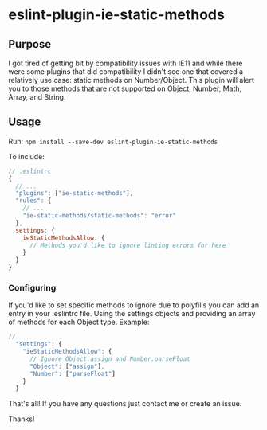 # eslint-plugin-ie-static-methods

## Purpose
I got tired of getting bit by compatibility issues with IE11 and while there
were some plugins that did compatibility I didn't see one that covered a
relatively use case: static methods on Number/Object. This plugin will alert you
to those methods that are not supported on Object, Number, Math, Array, and
String.

## Usage
Run: `npm install --save-dev eslint-plugin-ie-static-methods`

To include:
```js
// .eslintrc
{
  // ...
  "plugins": ["ie-static-methods"],
  "rules": {
    // ...
    "ie-static-methods/static-methods": "error"
  },
  settings: {
    ieStaticMethodsAllow: {
      // Methods you'd like to ignore linting errors for here
    }
  }
}
```

### Configuring
If you'd like to set specific methods to ignore due to polyfills you can add an
entry in your .eslintrc file. Using the settings objects and providing an array
of methods for each Object type. Example:

```js
// ...
  "settings": {
    "ieStaticMethodsAllow": {
      // Ignore Object.assign and Number.parseFloat
      "Object": ["assign"],
      "Number": ["parseFloat"]
    }
  }
```

That's all! If you have any questions just contact me or create an issue.

Thanks!
